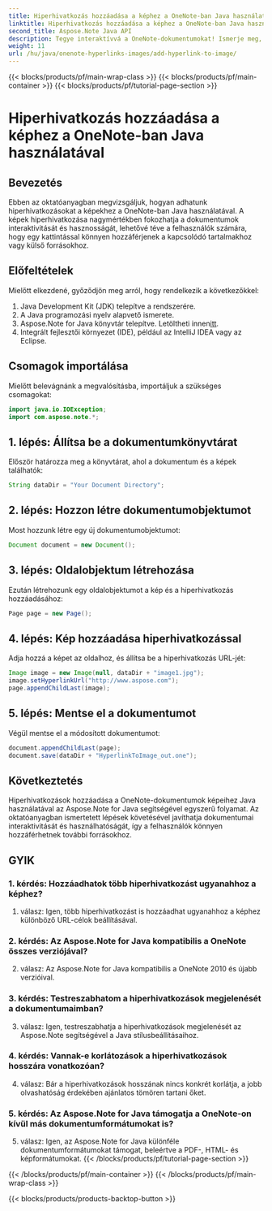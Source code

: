 ```yaml
---
title: Hiperhivatkozás hozzáadása a képhez a OneNote-ban Java használatával
linktitle: Hiperhivatkozás hozzáadása a képhez a OneNote-ban Java használatával
second_title: Aspose.Note Java API
description: Tegye interaktívvá a OneNote-dokumentumokat! Ismerje meg, hogyan adhat hozzá hivatkozásokat a képekhez Java nyelven az Aspose.Note segítségével. Könnyű lépések és kódpéldák mellékelve! #OneNote #Java #Aspose
weight: 11
url: /hu/java/onenote-hyperlinks-images/add-hyperlink-to-image/
---
```


{{< blocks/products/pf/main-wrap-class >}}
{{< blocks/products/pf/main-container >}}
{{< blocks/products/pf/tutorial-page-section >}}

# Hiperhivatkozás hozzáadása a képhez a OneNote-ban Java használatával

## Bevezetés

Ebben az oktatóanyagban megvizsgáljuk, hogyan adhatunk hiperhivatkozásokat a képekhez a OneNote-ban Java használatával. A képek hiperhivatkozása nagymértékben fokozhatja a dokumentumok interaktivitását és hasznosságát, lehetővé téve a felhasználók számára, hogy egy kattintással könnyen hozzáférjenek a kapcsolódó tartalmakhoz vagy külső forrásokhoz.

## Előfeltételek

Mielőtt elkezdené, győződjön meg arról, hogy rendelkezik a következőkkel:

1. Java Development Kit (JDK) telepítve a rendszerére.
2. A Java programozási nyelv alapvető ismerete.
3.  Aspose.Note for Java könyvtár telepítve. Letöltheti innen[itt](https://releases.aspose.com/note/java/).
4. Integrált fejlesztői környezet (IDE), például az IntelliJ IDEA vagy az Eclipse.

## Csomagok importálása

Mielőtt belevágnánk a megvalósításba, importáljuk a szükséges csomagokat:

```java
import java.io.IOException;
import com.aspose.note.*;
```

## 1. lépés: Állítsa be a dokumentumkönyvtárat

Először határozza meg a könyvtárat, ahol a dokumentum és a képek találhatók:

```java
String dataDir = "Your Document Directory";
```

## 2. lépés: Hozzon létre dokumentumobjektumot

Most hozzunk létre egy új dokumentumobjektumot:

```java
Document document = new Document();
```

## 3. lépés: Oldalobjektum létrehozása

Ezután létrehozunk egy oldalobjektumot a kép és a hiperhivatkozás hozzáadásához:

```java
Page page = new Page();
```

## 4. lépés: Kép hozzáadása hiperhivatkozással

Adja hozzá a képet az oldalhoz, és állítsa be a hiperhivatkozás URL-jét:

```java
Image image = new Image(null, dataDir + "image1.jpg");
image.setHyperlinkUrl("http://www.aspose.com");
page.appendChildLast(image);
```

## 5. lépés: Mentse el a dokumentumot

Végül mentse el a módosított dokumentumot:

```java
document.appendChildLast(page);
document.save(dataDir + "HyperlinkToImage_out.one");
```

## Következtetés

Hiperhivatkozások hozzáadása a OneNote-dokumentumok képeihez Java használatával az Aspose.Note for Java segítségével egyszerű folyamat. Az oktatóanyagban ismertetett lépések követésével javíthatja dokumentumai interaktivitását és használhatóságát, így a felhasználók könnyen hozzáférhetnek további forrásokhoz.

## GYIK

### 1. kérdés: Hozzáadhatok több hiperhivatkozást ugyanahhoz a képhez?

1. válasz: Igen, több hiperhivatkozást is hozzáadhat ugyanahhoz a képhez különböző URL-célok beállításával.

### 2. kérdés: Az Aspose.Note for Java kompatibilis a OneNote összes verziójával?

2. válasz: Az Aspose.Note for Java kompatibilis a OneNote 2010 és újabb verzióival.

### 3. kérdés: Testreszabhatom a hiperhivatkozások megjelenését a dokumentumaimban?

3. válasz: Igen, testreszabhatja a hiperhivatkozások megjelenését az Aspose.Note segítségével a Java stílusbeállításaihoz.

### 4. kérdés: Vannak-e korlátozások a hiperhivatkozások hosszára vonatkozóan?

4. válasz: Bár a hiperhivatkozások hosszának nincs konkrét korlátja, a jobb olvashatóság érdekében ajánlatos tömören tartani őket.

### 5. kérdés: Az Aspose.Note for Java támogatja a OneNote-on kívül más dokumentumformátumokat is?

5. válasz: Igen, az Aspose.Note for Java különféle dokumentumformátumokat támogat, beleértve a PDF-, HTML- és képformátumokat.
{{< /blocks/products/pf/tutorial-page-section >}}

{{< /blocks/products/pf/main-container >}}
{{< /blocks/products/pf/main-wrap-class >}}

{{< blocks/products/products-backtop-button >}}
